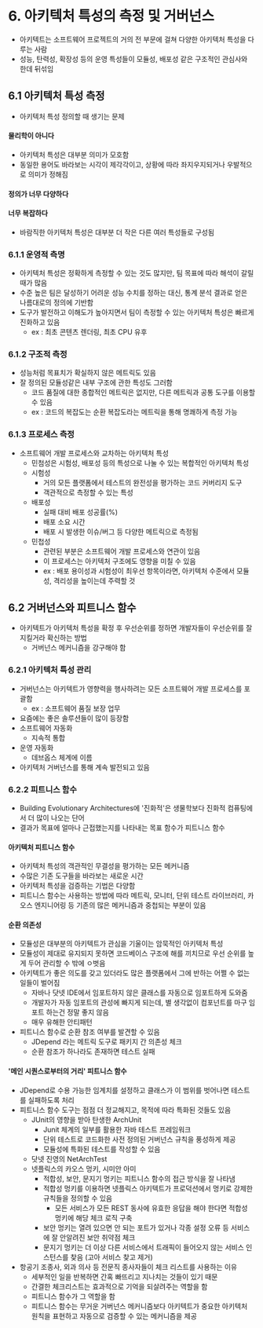 # 6. 아키텍처 특성의 측정 및 거버넌스
- 아키텍트는 소프트웨어 프로젝트의 거의 전 부문에 걸쳐 다양한 아키텍처 특성을 다루는 사람
- 성능, 탄력성, 확장성 등의 운영 특성들이 모듈성, 배포성 같은 구조적인 관심사와 한데 뒤섞임
## 6.1 아키텍처 특성 측정
- 아키텍처 특성 정의할 때 생기는 문제
#### 물리학이 아니다
- 아키텍처 특성은 대부분 의미가 모호함
- 동일한 용어도 바라보는 시각이 제각각이고, 상황에 따라 좌지우지되거나 우발적으로 의미가 정해짐
#### 정의가 너무 다양하다
#### 너무 복잡하다
- 바람직한 아키텍처 특성은 대부분 더 작은 다른 여러 특성들로 구성됨
### 6.1.1 운영적 측명
- 아키텍처 특성은 정확하게 측정할 수 있는 것도 많지만, 팀 목표에 따라 해석이 갈릴 때가 많음
- 수준 높은 팀은 달성하기 어려운 성능 수치를 정하는 대신, 통계 분석 결과로 얻은 나름대로의 정의에 기반함
- 도구가 발전하고 이해도가 높아지면서 팀이 측정할 수 있는 아키텍처 특성은 빠르게 진화하고 있음
    - ex : 최초 콘텐츠 렌더링, 최초 CPU 유후
### 6.1.2 구조적 측정
- 성능처럼 목표치가 확실하지 않은 메트릭도 있음
- 잘 정의된 모듈성같은 내부 구조에 관한 특성도 그러함
    - 코드 품질에 대한 종합적인 메트릭은 없지만, 다른 메트릭과 공통 도구를 이용할 수 있음
    - ex : 코드의 복잡도는 순환 복잡도라는 메트릭을 통해 명쾌하게 측정 가능
### 6.1.3 프로세스 측정
- 소프트웨어 개발 프로세스와 교차하는 아키텍처 특성
    - 민첨성은 시험성, 배포성 등의 특성으로 나눌 수 있는 복합적인 아키텍처 특성
    - 시험성
        - 거의 모든 플랫폼에서 테스트의 완전성을 평가하는 코드 커버리지 도구
        - 객관적으로 측정할 수 있는 특성
    - 배포성
        - 실패 대비 배포 성공률(%)
        - 배포 소요 시간
        - 배포 시 발생한 이슈/버그 등 다양한 메트릭으로 측정됨
    - 민첩성
        - 관련된 부분은 소프트웨어 개발 프로세스와 연관이 있음
        - 이 프로세스는 아키텍처 구조에도 영향을 미칠 수 있음
        - ex : 배포 용이성과 시험성이 최우선 항목이라면, 아키텍처 수준에서 모듈성, 격리성을 높이는데 주력할 것
## 6.2 거버넌스와 피트니스 함수
- 아키텍트가 아키텍처 특성을 확정 후 우선순위를 정하면 개발자들이 우선순위를 잘 지킬거라 확신하는 방법
    - 거버넌스 메커니즘을 강구해야 함
### 6.2.1 아키텍처 특성 관리
- 거버넌스는 아키텍트가 영향력을 행사하려는 모든 소프트웨어 개발 프로세스를 포괄함
    - ex : 소프트웨어 품질 보장 업무
- 요즘에는 좋은 솔루션들이 많이 등장함
- 소프트웨어 자동화
    - 지속적 통합
- 운영 자동화
    - 데브옵스 체계에 이름
- 아키텍처 거버넌스를 통해 계속 발전되고 있음
### 6.2.2 피트니스 함수
- Building Evolutionary Architectures에 '진화적'은 생물학보다 진화적 컴퓨팅에서 더 많이 나오는 단어
- 결과가 목표에 얼마나 근접했는지를 나타내는 목표 함수가 피트니스 함수
#### 아키텍처 피트니스 함수
- 아키텍처 특성의 객관적인 무결성을 평가하는 모든 메커니즘
- 수많은 기존 도구들을 바라보는 새로운 시간
- 아키텍처 특성을 검증하는 기법은 다양함
- 피트니스 함수는 사용하는 방법에 따라 메트릭, 모니터, 단위 테스트 라이브러리, 카오스 엔지니어링 등 기존의 많은 메커니즘과 중첩되는 부분이 있음
#### 순환 의존성
- 모듈성은 대부분의 아키텍트가 관심을 기울이는 암묵적인 아키텍처 특성
- 모듈성이 제대로 유지되지 못하면 코드베이스 구조에 해를 끼치므로 우선 순위를 높게 두어 관리할 수 밖에 ㅇ벗음
- 아키텍트가 좋은 의도를 갖고 있더라도 많은 플랫폼에서 그에 반하는 어쩔 수 없는 일들이 벌어짐
    - 자바나 닷넷 IDE에서 임포트하지 않은 클래스를 자동으로 임포트하게 도와줌
    - 개발자가 자동 임포트의 관성에 빠지게 되는데, 별 생각없이 컴포넌트를 마구 임포트 하는건 정말 좋지 않음
    - 매우 유해한 안티패턴
- 피트니스 함수로 순환 참조 여부를 발견할 수 있음
    - JDepend 라는 메트릭 도구로 패키지 간 의존성 체크
    - 순환 참조가 하나라도 존재하면 테스트 실패
#### '메인 시퀀스로부터의 거리' 피트니스 함수
- JDepend로 수용 가능한 임계치를 설정하고 클래스가 이 범위를 벗어나면 테스트를 실패하도록 처리
- 피트니스 함수 도구는 점점 더 정교해지고, 목적에 따라 특화된 것들도 있음
    - JUnit의 영향을 받아 탄생한 ArchUnit
        - Junit 체계의 일부를 활용한 자바 테스트 프레임워크
        - 단위 테스트로 코드화한 사전 정의된 거버넌스 규칙을 풍성하게 제공
        - 모듈성에 특화된 테스트를 작성할 수 있음
    - 닷넷 진영의 NetArchTest
    - 넷플릭스의 카오스 멍키, 시미안 아미
        - 적합성, 보안, 문지기 멍키는 피트니스 함수의 접근 방식을 잘 나타냄
        - 적합성 멍키를 이용하면 넷플릭스 아키텍트가 프로덕션에서 멍키로 강제한 규칙들을 정의할 수 있음
            - 모든 서비스가 모든 REST 동사에 유효한 응답을 해야 한다면 적합성 멍키에 해당 체크 로직 구축
        - 보안 멍키는 열려 있으면 안 되는 포트가 있거나 각종 설정 오류 등 서비스에 잘 안알려진 보안 취약점 체크
        - 문지기 멍키는 더 이상 다른 서비스에서 트래픽이 들어오지 않는 서비스 인스턴스를 찾음 (고아 서비스 찾고 제거)
- 항공기 조종사, 외과 의사 등 전문직 종사자들이 체크 리스트를 사용하는 이유
    - 세부적인 일을 반복하면 간혹 빠뜨리고 지나치는 것들이 있기 때문
    - 간결한 체크리스트는 효과적으로 기억을 되살려주는 역할을 함
    - 피트니스 함수가 그 역할을 함
    - 피트니스 함수는 무거운 거버넌스 메커니즘보다 아키텍트가 중요한 아키텍처 원칙을 표현하고 자동으로 검증할 수 있는 메커니즘을 제공
